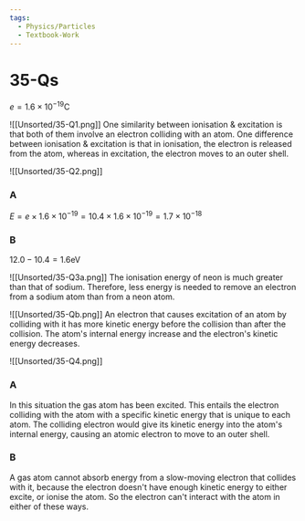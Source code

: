 ```yaml
---
tags:
  - Physics/Particles
  - Textbook-Work
---
```

# 35-Qs
$e = 1.6\times10^{-19}$C

![[Unsorted/35-Q1.png]]
One similarity between ionisation & excitation is that both of them involve an electron colliding with an atom. One difference between ionisation & excitation is that in ionisation, the electron is released from the atom, whereas in excitation, the electron moves to an outer shell.

![[Unsorted/35-Q2.png]]
### A
$E = e\times1.6\times10^{-19} = 10.4\times1.6\times10^{-19} = 1.7\times10^{-18}$

### B
$12.0 - 10.4 = 1.6$eV

![[Unsorted/35-Q3a.png]]
The ionisation energy of neon is much greater than that of sodium. Therefore, less energy is needed to remove an electron from a sodium atom than from a neon atom.

![[Unsorted/35-Qb.png]]
An electron that causes excitation of an atom by colliding with it has more kinetic energy before the collision than after the collision. The atom's internal energy increase and the electron's kinetic energy decreases.

![[Unsorted/35-Q4.png]]
### A
In this situation the gas atom has been excited. This entails the electron colliding with the atom with a specific kinetic energy that is unique to each atom. The colliding electron would give its kinetic energy into the atom's internal energy, causing an atomic electron to move to an outer shell.

### B
A gas atom cannot absorb energy from a slow-moving electron that collides with it, because the electron doesn't have enough kinetic energy to either excite, or ionise the atom. So the electron can't interact with the atom in either of these ways.